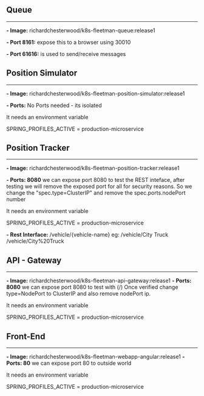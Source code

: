 ## Queue
--------
**- Image:** richardchesterwood/k8s-fleetman-queue:release1

**- Port 8161:** expose this to a browser using 30010

**- Port 61616:** is used to send/receive messages
<br />

## Position Simulator
----------
**- Image:** richardchesterwood/k8s-fleetman-position-simulator:release1

**- Ports:** No Ports needed - its isolated

It needs an environment variable

SPRING_PROFILES_ACTIVE = production-microservice

## Position Tracker
----------
**- Image:** richardchesterwood/k8s-fleetman-position-tracker:release1

**- Ports: 8080** we can expose port 8080 to test the REST inteface, after testing we will remove the exposed port for all for security reasons.
So we change the "spec.type=ClusterIP" and remove the spec.ports.nodePort number

It needs an environment variable

SPRING_PROFILES_ACTIVE = production-microservice

**- Rest Interface:** /vehicle/{vehicle-name}
    eg: /vehicle/City Truck
        /vehicle/City%20Truck

## API - Gateway
------------
**- Image:** richardchesterwood/k8s-fleetman-api-gateway:release1
**- Ports: 8080** we can expose port 8080 to test with (/)
Once verified change type=NodePort to ClusterIP and 
also remove nodePort ip.

It needs an environment variable

SPRING_PROFILES_ACTIVE = production-microservice

## Front-End
------------
**- Image:** richardchesterwood/k8s-fleetman-webapp-angular:release1
**- Ports: 80** we can expose port 80 to outside world

It needs an environment variable

SPRING_PROFILES_ACTIVE = production-microservice